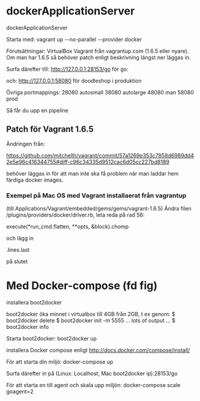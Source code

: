 dockerApplicationServer
=======================

dockerApplicationServer

Starta med:
  vagrant up --no-parallel --provider docker

Förutsättningar:
 VirtualBox
 Vagrant från vagrantup.com (1.6.5 eller nyare). Om man har 1.6.5 så
 behöver patch enligt beskrivning längst ner läggas in.

Surfa därefter till:
  http://127.0.0.1:28153/go för go:

och:
 http://127.0.0.1:58080 för doodleshop i produktion

Övriga portmappings:
 28080 autosmall
 38080 autolarge
 48080 man
 58080 prod

Så får du upp en pipeline


## Patch för Vagrant 1.6.5

Ändringen från:

https://github.com/mitchellh/vagrant/commit/57a1269e353c7858d6989dd42e5e96c416344755#diff-c96c34335d9512cac6d05cc227bd8189

behöver läggas in för att man inte ska få problem när man laddar hem färdiga docker images.

### Exempel på Mac OS med Vagrant installaerat från vagrantup 

(till Applications/Vagrant/embedded/gems/gems/vagrant-1.6.5)
Ändra filen /plugins/providers/docker/driver.rb, leta reda på rad 56:

execute(*run_cmd.flatten, **opts, &block).chomp

och lägg in

.lines.last 

på slutet


# Med Docker-compose (fd fig)

installera boot2docker

boot2docker öka minnet i virtualbox till 4GB från 2GB, t ex genom:
  $ boot2docker delete
  $ boot2docker init -m 5555
... lots of output ...
 $ boot2docker info

Starta boot2docker:
 boot2docker up

installera Docker compose enligt http://docs.docker.com/compose/install/

För att starta din miljö:
 docker-compose up

Surfa därefter in på (Linux: Localhost, Mac boot2docker ip):28153/go

För att starta en till agent och skala upp miljön:
  docker-compose scale goagent=2
